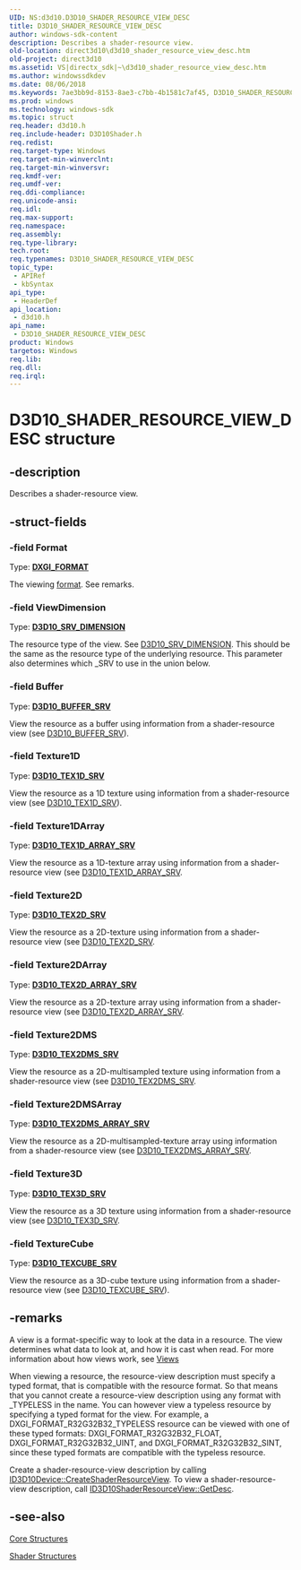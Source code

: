 ```yaml
---
UID: NS:d3d10.D3D10_SHADER_RESOURCE_VIEW_DESC
title: D3D10_SHADER_RESOURCE_VIEW_DESC
author: windows-sdk-content
description: Describes a shader-resource view.
old-location: direct3d10\d3d10_shader_resource_view_desc.htm
old-project: direct3d10
ms.assetid: VS|directx_sdk|~\d3d10_shader_resource_view_desc.htm
ms.author: windowssdkdev
ms.date: 08/06/2018
ms.keywords: 7ae3bb9d-8153-8ae3-c7bb-4b1581c7af45, D3D10_SHADER_RESOURCE_VIEW_DESC, D3D10_SHADER_RESOURCE_VIEW_DESC structure [Direct3D 10], d3d10/D3D10_SHADER_RESOURCE_VIEW_DESC, direct3d10.d3d10_shader_resource_view_desc
ms.prod: windows
ms.technology: windows-sdk
ms.topic: struct
req.header: d3d10.h
req.include-header: D3D10Shader.h
req.redist: 
req.target-type: Windows
req.target-min-winverclnt: 
req.target-min-winversvr: 
req.kmdf-ver: 
req.umdf-ver: 
req.ddi-compliance: 
req.unicode-ansi: 
req.idl: 
req.max-support: 
req.namespace: 
req.assembly: 
req.type-library: 
tech.root: 
req.typenames: D3D10_SHADER_RESOURCE_VIEW_DESC
topic_type:
 - APIRef
 - kbSyntax
api_type:
 - HeaderDef
api_location:
 - d3d10.h
api_name:
 - D3D10_SHADER_RESOURCE_VIEW_DESC
product: Windows
targetos: Windows
req.lib: 
req.dll: 
req.irql: 
---
```


# D3D10_SHADER_RESOURCE_VIEW_DESC structure


## -description


Describes a shader-resource view.


## -struct-fields




### -field Format

Type: <b><a href="https://msdn.microsoft.com/dce61bc4-4ed5-4e64-84e8-6db88025e5c2">DXGI_FORMAT</a></b>

The viewing <a href="https://msdn.microsoft.com/dce61bc4-4ed5-4e64-84e8-6db88025e5c2">format</a>. See remarks.


### -field ViewDimension

Type: <b><a href="https://msdn.microsoft.com/2c2a6a68-179a-478b-bd86-c023a387601d">D3D10_SRV_DIMENSION</a></b>

The resource type of the view. See <a href="https://msdn.microsoft.com/2c2a6a68-179a-478b-bd86-c023a387601d">D3D10_SRV_DIMENSION</a>. This should be the same as the resource type of the underlying resource. This parameter also determines which _SRV to use in the union below.


### -field Buffer

Type: <b><a href="https://msdn.microsoft.com/9b43f2c1-7b5d-4b86-9640-9e347765519b">D3D10_BUFFER_SRV</a></b>

View the resource as a buffer using information from a shader-resource view (see <a href="https://msdn.microsoft.com/9b43f2c1-7b5d-4b86-9640-9e347765519b">D3D10_BUFFER_SRV</a>).


### -field Texture1D

Type: <b><a href="https://msdn.microsoft.com/be75a2ad-9beb-4382-b9e7-b95f61b9f632">D3D10_TEX1D_SRV</a></b>

View the resource as a 1D texture using information from a shader-resource view (see <a href="https://msdn.microsoft.com/be75a2ad-9beb-4382-b9e7-b95f61b9f632">D3D10_TEX1D_SRV</a>).


### -field Texture1DArray

Type: <b><a href="https://msdn.microsoft.com/6c016137-4c0f-4ef8-9a2c-8c4c749d1d44">D3D10_TEX1D_ARRAY_SRV</a></b>

View the resource as a 1D-texture array using information from a shader-resource view (see <a href="https://msdn.microsoft.com/6c016137-4c0f-4ef8-9a2c-8c4c749d1d44">D3D10_TEX1D_ARRAY_SRV</a>.


### -field Texture2D

Type: <b><a href="https://msdn.microsoft.com/f567e9a6-90b9-4eb7-b50c-928846d6c3bc">D3D10_TEX2D_SRV</a></b>

View the resource as a 2D-texture using information from a shader-resource view (see <a href="https://msdn.microsoft.com/f567e9a6-90b9-4eb7-b50c-928846d6c3bc">D3D10_TEX2D_SRV</a>.


### -field Texture2DArray

Type: <b><a href="https://msdn.microsoft.com/0382f49e-8021-4c45-b2a2-3f2a6951b444">D3D10_TEX2D_ARRAY_SRV</a></b>

View the resource as a 2D-texture array using information from a shader-resource view (see <a href="https://msdn.microsoft.com/0382f49e-8021-4c45-b2a2-3f2a6951b444">D3D10_TEX2D_ARRAY_SRV</a>.


### -field Texture2DMS

Type: <b><a href="https://msdn.microsoft.com/1081fc21-46ab-4685-aeda-3af40f41a330">D3D10_TEX2DMS_SRV</a></b>

View the resource as a 2D-multisampled texture using information from a shader-resource view (see <a href="https://msdn.microsoft.com/1081fc21-46ab-4685-aeda-3af40f41a330">D3D10_TEX2DMS_SRV</a>.


### -field Texture2DMSArray

Type: <b><a href="https://msdn.microsoft.com/c41109ef-9f23-441a-9c08-60b791580c16">D3D10_TEX2DMS_ARRAY_SRV</a></b>

View the resource as a 2D-multisampled-texture array using information from a shader-resource view (see <a href="https://msdn.microsoft.com/c41109ef-9f23-441a-9c08-60b791580c16">D3D10_TEX2DMS_ARRAY_SRV</a>.


### -field Texture3D

Type: <b><a href="https://msdn.microsoft.com/0e4b1785-d40a-42a7-959d-3a2fcddcf0ed">D3D10_TEX3D_SRV</a></b>

View the resource as a 3D texture using information from a shader-resource view (see <a href="https://msdn.microsoft.com/0e4b1785-d40a-42a7-959d-3a2fcddcf0ed">D3D10_TEX3D_SRV</a>.


### -field TextureCube

Type: <b><a href="https://msdn.microsoft.com/98e405d0-9a84-41b5-b647-cce29569da96">D3D10_TEXCUBE_SRV</a></b>

View the resource as a 3D-cube texture using information from a shader-resource view (see <a href="https://msdn.microsoft.com/98e405d0-9a84-41b5-b647-cce29569da96">D3D10_TEXCUBE_SRV</a>).


## -remarks



A view is a format-specific way to look at the data in a resource. The view determines what data to look at, and how it is cast when read. For more information about how views work, see <a href="https://msdn.microsoft.com/ccfe6273-0dcf-4b42-9d74-665a0b4cd14a">Views</a>


When viewing a resource, the resource-view description must specify a typed format, that is compatible with the resource format. So that means that you cannot create a resource-view description using any format with _TYPELESS in the name. You can however view a typeless resource by specifying a typed format for the view. For example, a DXGI_FORMAT_R32G32B32_TYPELESS resource can be viewed with one of these typed formats: DXGI_FORMAT_R32G32B32_FLOAT, DXGI_FORMAT_R32G32B32_UINT, and DXGI_FORMAT_R32G32B32_SINT, since these typed formats are compatible with the typeless resource.

Create a shader-resource-view description by calling <a href="https://msdn.microsoft.com/32e5d4d0-6686-4bcc-8ddb-fe519544051b">ID3D10Device::CreateShaderResourceView</a>. To view a shader-resource-view description, call <a href="https://msdn.microsoft.com/29550424-d1a3-4ce4-87b0-bd2be4f465fe">ID3D10ShaderResourceView::GetDesc</a>.




## -see-also




<a href="https://msdn.microsoft.com/84769515-3f3b-4464-9620-7b806bf905b3">Core Structures</a>



<a href="https://msdn.microsoft.com/b36309e0-1c44-42d9-adcf-33acd753438c">Shader Structures</a>
 

 

